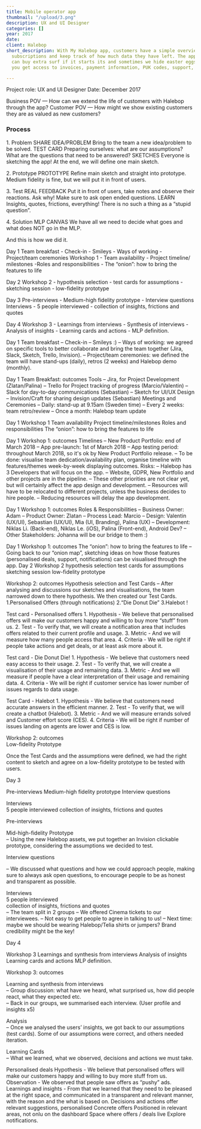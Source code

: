 ```yaml
---
title: Mobile operator app
thumbnail: "/upload/3.png"
description: UX and UI Designer
categories: []
year: 2017
date: 
client: Halebop
short_description: With My Halebop app, customers have a simple overview of mobile
  subscriptions and keep track of how much data they have left. The application You
  can buy extra surf if it starts its and sometimes we hide easter eggs. Of course
  you get access to invoices, payment information, PUK codes, support, etc.

---
```

Project role: UX and UI Designer 
Date: December 2017

Business POV — How can we extend the life of customers with Halebop through the app?
Customer POV — How might we show existing customers they are as valued as new customers?

### Process

1\. Problem
SHARE IDEA/PROBLEM
Bring to the team a new idea/problem to be solved.
TEST CARD
Preparing ourselves: what are our assumptions? What are the questions that need to be answered?
SKETCHES
Everyone is sketching the app! At the end, we will define one main sketch.

2\. Prototype
PROTOTYPE
Refine main sketch and straight into prototype.
Medium fidelity is fine, but we will put it in front of users.

3\. Test
REAL FEEDBACK
Put it in front of users, take notes and observe their reactions. Ask why! Make sure to ask open ended questions.
LEARN
Insights, quotes, frictions, everything! There is no such a thing as a “stupid question”.

4\. Solution
MLP CANVAS
We have all we need to decide what goes and what does NOT go in the MLP.

And this is how we did it.

Day 1
Team breakfast
\- Check-in
\- Smileys
\- Ways of working
\- Project/team ceremonies
Workshop 1
\- Team availability
\- Project timeline/ milestones
\-Roles and responsibilities
\- The “onion”: how to bring the features to life

Day 2
Workshop 2
\- hypothesis selection
\- test cards for assumptions
\- sketching session
\- low-fidelity prototype

Day 3
Pre-interviews
\- Medium-high fidelity prototype
\- Interview questions
Interviews
\- 5 people interviewed
\- collection of insights, frictions and quotes

Day 4
Workshop 3
\- Learnings from interviews
\- Synthesis of interviews
\- Analysis of insights
\- Learning cards and actions
\- MLP definition.

Day 1
Team breakfast
– Check-in
– Smileys :)
– Ways of working: we agreed on specific tools to better collaborate and bring the team together (Jira, Slack, Sketch, Trello, Invision).
– Project/team ceremonies: we defined the team will have stand-ups (daily), retros (2 weeks) and Halebop demo (monthly).

Day 1
Team Breakfast: outcomes
Tools
– Jira, for Project Development (Zlatan/Palina)
– Trello for Project tracking of progress (Marcio/Valentin) – Slack for day-to-day communications (Sebastian)
– Sketch for UI/UX Design
– Invision/Craft for sharing design updates (Sebastian)
Meetings and Ceremonies
– Daily: stand-up at 9.15am (Sweden time) – Every 2 weeks: team retro/review
– Once a month: Halebop team update

Day 1
Workshop 1
Team availability
Project timeline/milestones
Roles and responsibilities
The “onion”: how to bring the features to life

Day 1
Workshop 1: outcomes
Timelines
– New Product Portfolio: end of March 2018
– App pre-launch: 1st of March 2018
– App testing period: throughout March 2018, so it's ok by New Product Portfolio release.
– To be done: visualise team dedication/availability plan, organise timeline with features/themes week-by-week displaying outcomes.
Risks:
– Halebop has 3 Developers that will focus on the app.
– Website, GDPR, New Portfolio and other projects are in the pipeline.
– These other priorities are not clear yet, but will certainly affect the app design and development.
– Resources will have to be relocated to different projects, unless the business decides to hire people.
– Reducing resources will delay the app development.

Day 1
Workshop 1: outcomes
Roles & Responsibilities
– Business Owner: Adam
– Product Owner: Zlatan
– Process Lead: Marcio
– Design: Valentin (UX/UI), Sebastian (UX/UI), Mia (UI, Branding), Palina (UX)
– Development: Niklas Li. (Back-end), Niklas Le. (iOS), Palina (Front-end), Android Dev?
– Other Stakeholders: Johanna will be our bridge to them :)

Day 1
Workshop 1: outcomes
The “onion”: how to bring the features to life
– Going back to our “onion map”, sketching ideas on how those features (personalised deals, support, notifications) can be visualised through the app.
Day 2
Workshop 2
hypothesis selection
test cards for assumptions
sketching session low-fidelity prototype

Workshop 2: outcomes
Hypothesis selection and Test Cards
– After analysing and discussions our sketches and visualisations, the team narrowed down to there hypothesis. We then created our Test Cards.
1\.Personalised Offers (through notifications)
2\.“Die Donut Die”
3\.Halebot !

Test card - Personalised offers
1\. Hypothesis - We believe that personalised offers will make  our customers happy and willing to buy more “stuff” from us.
2\. Test - To verify that, we will create a notification area that includes offers related to their current profile and usage.
3\. Metric - And we will measure how many people access that area.
4\. Criteria - We will be right if people take actions and get deals, or at least ask more about it.

Test card - Die Donut Die!
1\. Hypothesis - We believe that customers need easy access to their usage.
2\. Test - To verify that, we will create a visualisation of their usage and remaining data.
3\. Metric - And we will measure if people have a clear interpretation of their usage and remaining data.
4\. Criteria - We will be right if customer service has lower number of issues regards to data usage.

Test Card - Halebot
1\. Hypothesis - We believe that customers need accurate answers in the efficient manner.
2\. Test - To verify that, we will create a chatbot (Halebot).
3\. Metric - And we will measure errands solved and Customer effort score (CES).
4\. Criteria - We will be right if number of issues landing on agents are lower and CES is low.

Workshop 2: outcomes					
Low-fidelity Prototype

Once the Test Cards and the assumptions were defined, we had the right content to sketch and agree on a low-fidelity prototype to be tested with users.

Day 3

Pre-interviews
Medium-high fidelity prototype
Interview questions

Interviews						
5 people interviewed
collection of insights, frictions and quotes

Pre-interviews

Mid-high-fidelity Prototype			
– Using the new Halebop assets, we put together an Invision clickable prototype, considering the assumptions we decided to test.

Interview questions

– We discussed what questions and how we could approach people, making sure to always ask open questions, to encourage people to be as honest and transparent as possible.

Interviews						
5 people interviewed					
collection of insights, frictions and quotes			
–  The team split in 2 groups
–  We offered Cinema tickets to our interviewees.
–  Not easy to get people to agree in talking to us!
–  Next time: maybe we should be wearing Halebop/Telia shirts or jumpers? Brand credibility might be the key!

Day 4

Workshop 3
Learnings and synthesis from interviews
Analysis of insights
Learning cards and actions
MLP definition.

Workshop 3: outcomes

Learning and synthesis from interviews					
– Group discussion: what have we heard, what surprised us, how did people react, what they expected etc.				
– Back in our groups, we summarised each interview.
(User profile and insights x5)

Analysis					
– Once we analysed the users’ insights, we got back to our assumptions (test cards). Some of our assumptions were correct, and others needed iteration.

Learning Cards					
– What we learned, what we observed, decisions and actions we must take.

Personalised deals
Hypothesis - We believe that personalised offers will make our customers happy and willing to buy more stuff from us.
Observation - We observed that people saw offers as “pushy” ads.
Learnings and insights - From that we learned that they need to be pleased at the right space, and communicated in a transparent and relevant manner, with the reason and the what is based on.
Decisions and actions
offer relevant suggestions, personalised
Concrete offers
Positioned in relevant areas, not onlu on the dashboard
Space where offers / deals live
Explore notifications.